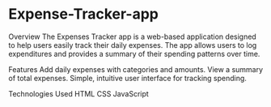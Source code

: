 # Expense-Tracker-app

Overview
The Expenses Tracker app is a web-based application designed to help users easily track their daily expenses. The app allows users to log expenditures and provides a summary of their spending patterns over time.

Features
Add daily expenses with categories and amounts.
View a summary of total expenses.
Simple, intuitive user interface for tracking spending.

Technologies Used
HTML
CSS
JavaScript
